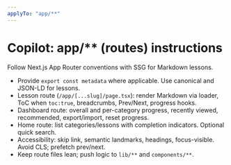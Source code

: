 ```yaml
---
applyTo: "app/**"
---
```


# Copilot: app/** (routes) instructions

Follow Next.js App Router conventions with SSG for Markdown lessons.

- Provide `export const metadata` where applicable. Use canonical and JSON-LD for lessons.
- Lesson route (`/app/[...slug]/page.tsx`): render Markdown via loader, ToC when `toc:true`, breadcrumbs, Prev/Next, progress hooks.
- Dashboard route: overall and per-category progress, recently viewed, recommended, export/import, reset progress.
- Home route: list categories/lessons with completion indicators. Optional quick search.
- Accessibility: skip link, semantic landmarks, headings, focus-visible. Avoid CLS; prefetch prev/next.
- Keep route files lean; push logic to `lib/**` and `components/**`.

